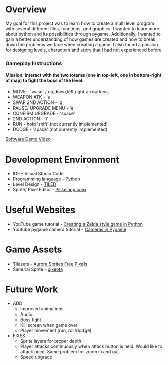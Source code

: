 # Overview

My goal for this project was to learn how to create a multi level program with several different files, functions, and graphics. I wanted to learn more about python and its possibilities through pygame. Additionally, I wanted to gain a better understanding of how games are created and how to break down the problems we face when creating a game. I also found a passion for designing levels, characters and story that I had not experienced before.

### Gameplay Instructions
#### Mission: Interact with the two totems (one in top-left, one in bottom-right of map) to fight the boss of the level.

- MOVE - 'wasd' / up,down,left,right arrow keys
- WEAPON ATK - 'u'
- SWAP 2ND ACTION - 'q'
- PAUSE/ UPGRADE MENU - 'e'
- CONFIRM UPGRADE - 'space'
- 2ND ACTION - 'i' 
- RUN - hold 'shift' (not currently implemented)
- DODGE - 'space' (not currently implemented) 

[Software Demo Video](https://www.loom.com/share/b836b35b4b9b4b46935d464a0d708c80?sid=870e97a6-9669-4622-a3b5-5e127419dc10)

# Development Environment

* IDE - Visual Studio Code
* Programming language - Python
* Level Design - [TILED](https://www.mapeditor.org/)
* Sprite/ Pixel Editor - [Piskelapp.com](https://www.piskelapp.com/p/create/sprite)

# Useful Websites

* YouTube game tutorial - [Creating a Zelda style game in Python](https://www.youtube.com/watch?v=QU1pPzEGrqw&t=5871s)
* Youtube pygame camera tutorial - [Cameras in Pygame](https://www.youtube.com/watch?v=u7LPRqrzry8)

# Game Assets
* Tilesets - [Aurora Sprites Free Pixels](https://aurora-sprites.wixsite.com/main?lang=en)
* Samurai Sprite - [gikeota](https://gikeota.itch.io/japanese-samurai-character)

# Future Work

* ADD
    - Improved animations
    - Audio
    - Boss fight
    - Kill screen when game over
    - Player movement (run, roll/dodge)
* FIXES
    - Sprite layers for proper depth
    - Player attacks continuously when attack button is held. Would like to attack once. Same problem for zoom in and out
    - Speed upgrade